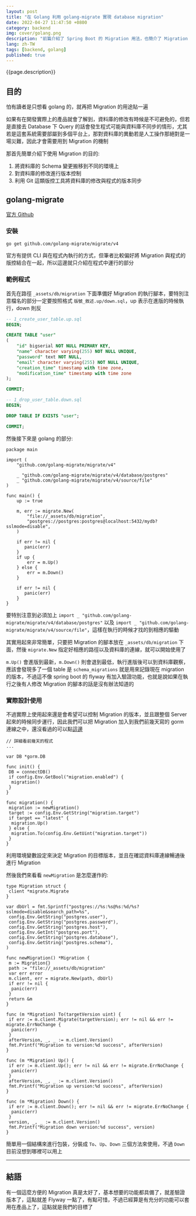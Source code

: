 ```yaml
---
layout: post
title: "在 Golang 利用 golang-migrate 實現 database migration"
date: 2022-04-27 11:47:50 +0800
category: backend
img: cover/golang.png
description: "前篇介紹了 Spring Boot 的 Migration 用法，也簡介了 Migration 的用途，那這篇就介紹了在 Golang 中使用 golang-migrate 實現 database migration"
lang: zh-TW
tags: [backend, golang]
published: true
---
```


{{page.description}}

## 目的

怕有讀者是只想看 golang 的，就再把 Migration 的用途貼一遍

如果有在開發實際上的產品就會了解到，資料庫的修改有時候是不可避免的，但若是直接去 Database 下 Query 的話會發生程式可能與資料庫不同步的情形，尤其若是這套系統需要部屬到多個平台上，那對資料庫的異動若是人工操作那絕對是一場災難，因此才會需要用到 Migration 的機制

那首先簡單介紹下使用 Migration 的目的:

1. 將資料庫的 Schema 變更搬移到不同的環境上
2. 對資料庫的修改進行版本控制
3. 利用 Git 這類版控工具將資料庫的修改與程式的版本同步

## golang-migrate

[官方 Github](https://github.com/golang-migrate/migrate)

### 安裝

```bash
go get github.com/golang-migrate/migrate/v4
```

官方有提供 CLI 與在程式內執行的方式，但筆者比較偏好將 Migration 與程式的版控結合在一起，所以這邊就只介紹在程式中運行的部分

### 範例程式

首先在路徑 `_assets/db/migration` 下面準備好 Migration 的執行腳本，要特別注意檔名的部分一定要按照格式 `版號_敘述.up/down.sql`，up 表示在進版的時候執行，down 則反

```sql
-- 1_create_user_table.up.sql
BEGIN;

CREATE TABLE "user"
(
    "id" bigserial NOT NULL PRIMARY KEY,
    "name" character varying(255) NOT NULL UNIQUE,
    "password" text NOT NULL,
    "email" character varying(255) NOT NULL UNIQUE,
    "creation_time" timestamp with time zone,
    "modification_time" timestamp with time zone
);

COMMIT;

-- 1_drop_user_table.down.sql
BEGIN;

DROP TABLE IF EXISTS "user";

COMMIT;
```

然後接下來是 golang 的部分:

```golang
package main

import (
    "github.com/golang-migrate/migrate/v4"

    _ "github.com/golang-migrate/migrate/v4/database/postgres"
    _ "github.com/golang-migrate/migrate/v4/source/file"
)

func main() {
    up := true

    m, err := migrate.New(
        "file://_assets/db/migration",
        "postgres://postgres:postgres@localhost:5432/mydb?sslmode=disable",
    )

    if err != nil {
       panic(err)
    }
    if up {
        err = m.Up()
    } else {
        err = m.Down()
    }

    if err != nil {
       panic(err)
    }
}
```

要特別注意到必須加上 `import _ "github.com/golang-migrate/migrate/v4/database/postgres"` 以及 `import _ "github.com/golang-migrate/migrate/v4/source/file"`，這樣在執行的時候才找的到相應的驅動

其實用起來非常簡單，只要把 Migration 的腳本放在 `_assets/db/migration` 下面，然後 `migrate.New` 指定好相應的路徑以及資料庫的連線，就可以開始使用了

`m.Up()` 會進版到最新，`m.Down()` 則會退到最低，執行進版後可以到資料庫觀察，應該會發現多了一個 table 是 `schema_migrations` 就是用來記錄現在 migration 的版本，不過這不像 spring boot 的 flyway 有加入驗證功能，也就是說如果在執行之後有人修改 Migration 的腳本的話是沒有辦法知道的

### 實際設計使用

不過實際上使用起來還是會希望可以控制 Migration 的版本，並且跟整個 Server 起來的時候同步運行，因此我們可以把 Migration 加入到我們前幾天寫的 gorm 連線之中，還沒看過的可以點[這邊](https://bingdoal.github.io/backend/2022/04/golang-database-operation-gorm/)

```golang
// 詳細看前幾天的程式
...

var DB *gorm.DB

func init() {
 DB = connectDB()
 if config.Env.GetBool("migration.enabled") {
  migration()
 }
}

func migration() {
 migration := newMigration()
 target := config.Env.GetString("migration.target")
 if target == "latest" {
  migration.Up()
 } else {
  migration.To(config.Env.GetUint("migration.target"))
 }
}
```

利用環境變數設定來決定 Migration 的目標版本，並且在確認資料庫連線暢通後進行 Migration

然後我們來看看 `newMigration` 是怎麼運作的:

```golang
type Migration struct {
 client *migrate.Migrate
}

var dbUrl = fmt.Sprintf("postgres://%s:%s@%s:%d/%s?sslmode=disable&search_path=%s",
 config.Env.GetString("postgres.user"),
 config.Env.GetString("postgres.password"),
 config.Env.GetString("postgres.host"),
 config.Env.GetInt("postgres.port"),
 config.Env.GetString("postgres.database"),
 config.Env.GetString("postgres.schema"),
)

func newMigration() *Migration {
 m := Migration{}
 path := "file://_assets/db/migration"
 var err error
 m.client, err = migrate.New(path, dbUrl)
 if err != nil {
  panic(err)
 }
 return &m
}

func (m *Migration) To(targetVersion uint) {
 if err := m.client.Migrate(targetVersion); err != nil && err != migrate.ErrNoChange {
  panic(err)
 }
 afterVersion, _, _ := m.client.Version()
 fmt.Printf("Migration to version:%d success", afterVersion)
}

func (m *Migration) Up() {
 if err := m.client.Up(); err != nil && err != migrate.ErrNoChange {
  panic(err)
 }
 afterVersion, _, _ := m.client.Version()
 fmt.Printf("Migration up version:%d success", afterVersion)
}

func (m *Migration) Down() {
 if err := m.client.Down(); err != nil && err != migrate.ErrNoChange {
  panic(err)
 }
 version, _, _ := m.client.Version()
 fmt.Printf("Migration down version:%d success", version)
}
```

簡單用一個結構來進行包裝，分裝成 `To`、`Up`、`Down` 三個方法來使用，不過 `Down` 目前沒想到哪裡可以用上

---

## 結語

有一個這麼方便的 Migration 真是太好了，基本想要的功能都具備了，就差驗證版本了，這點就差 Flyway 一點了，有點可惜，不過已經算是有充分的功能可以套用在產品上了，這點就是我們的目標了
